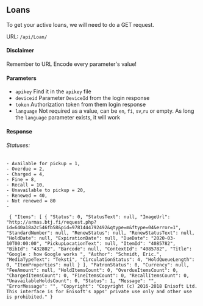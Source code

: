 ## Loans

To get your active loans, we will need to do a GET request.

URL: `/api/Loan/`

#### Disclaimer
Remember to URL Encode every parameter's value!

#### Parameters

- `apikey` Find it in the `apikey` file
- `deviceid` Parameter `DeviceId` from the login response
- `token` Authorization token from them login response
- `language` Not required as a value, can be `en`, `fi`, `sv`,`ru` or empty. As long the `language` parameter exists, it will work

#### Response
 ###### Statuses:
 	- Available for pickup = 1,
	- Overdue = 2,
	- Charged = 4,
	- Fine = 8,
	- Recall = 10,
	- Unavailable to pickup = 20,
	- Renewed = 40,
	- Not renewed = 80
    - 
`
{
    "Items": [
        {
            "Status": 0,
            "StatusText": null,
            "ImageUrl": "http://armas.btj.fi/request.php?id=640a18a2c546fb58&pid=9781444792492&qtype=m&ftype=04&error=1",
            "StandardNumber": null,
            "RenewStatus": null,
            "RenewStatusText": null,
            "HoldDate": null,
            "ExpirationDate": null,
            "DueDate": "2020-03-10T00:00:00",
            "PickupLocationText": null,
            "ItemId": "4085782",
            "BibId": "432802",
            "Barcode": null,
            "ContextId": "4085782",
            "Title": "Google : how Google works ",
            "Author": "Schmidt, Eric.",
            "MediaTypeText": "Teksti",
            "CirculationStatus": 4,
            "HoldQueueLength": 0,
            "ItemProperties": null
        }
    ],
    "PatronStatus": 0,
    "Currency": null,
    "FeeAmount": null,
    "HoldItemsCount": 0,
    "OverdueItemsCount": 0,
    "ChargedItemsCount": 0,
    "FineItemsCount": 0,
    "RecallItemsCount": 0,
    "UnavailableHoldsCount": 0,
    "Status": 1,
    "Message": "",
    "ErrorMessage": "",
    "Copyright": "Copyright (c) 2016-2018 Enisoft Ltd. This interface is for Enisoft's apps' private use only and other use is prohibited."
}`
